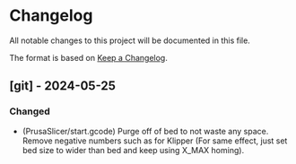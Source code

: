 # Changelog

All notable changes to this project will be documented in this file.

The format is based on [Keep a Changelog](https://keepachangelog.com/en/1.1.0/).

## [git] - 2024-05-25
### Changed
- (PrusaSlicer/start.gcode) Purge off of bed to not waste any space. Remove negative numbers such as for Klipper (For same effect, just set bed size to wider than bed and keep using X_MAX homing).